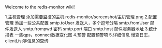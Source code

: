 Welcome to the redis-monitor wiki!

1.主机管理
添加需要监控的主机
redis-monitor/screenshot/主机管理.png
2.配置管理
添加一些公共配置
smtp.toUser	发送人，多个逗号分隔
smtp.fromUser	邮件发送人
smtp.frompwd	密码
smtp.port	端口
smtp.host	邮件服务器地址
3.统计报表
一些qps，connect数据变化图
4.预警
配置预警项
5.详细信息
慢查日志，clientList等信息的查询 
